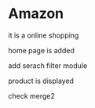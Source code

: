 # Amazon
it is a online shopping 


home page is added

add serach filter module

product is displayed

check merge2

